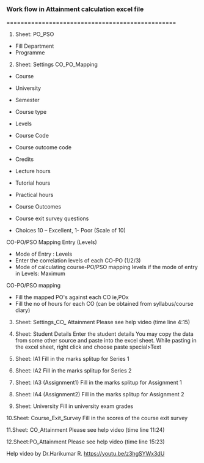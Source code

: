 ### Work flow in Attainment calculation excel file
================================================

1. Sheet: PO_PSO 
- Fill Department
- Programme

2. Sheet: Settings CO_PO_Mapping
- Course
- University
- Semester
- Course type
- Levels
- Course Code
- Course outcome code
- Credits
- Lecture hours
- Tutorial hours
- Practical hours

- Course Outcomes

- Course exit survey questions
- Choices 
   10 – Excellent, 1- Poor (Scale of 10)

CO-PO/PSO Mapping Entry (Levels)
- Mode of Entry : Levels
- Enter the correlation levels of each CO-PO        (1/2/3)
- Mode of calculating course-PO/PSO mapping levels if the mode of entry in Levels: Maximum

CO-PO/PSO mapping
- Fill the mapped PO's against each CO  ie,POx
- Fill the no of hours for each CO  (can be obtained from syllabus/course diary)

3. Sheet: Settings_CO_ Attainment
Please see help video (time line 4:15) 

4. Sheet: Student Details
Enter the student details
You may copy the data from some other source and paste into the excel sheet.
While pasting in the excel sheet, right click and choose paste special>Text

5. Sheet: IA1
Fill in the marks splitup for Series 1

6. Sheet: IA2
Fill in the marks splitup for Series 2

7. Sheet: IA3 (Assignment1)
Fill in the marks splitup for Assignment 1

8. Sheet: IA4 (Assignment2)
Fill in the marks splitup for Assignment 2

9. Sheet: University
Fill in university exam grades

10.Sheet: Course_Exit_Survey
Fill in the scores of the course exit survey

11.Sheet: CO_Attainment
Please see help video (time line 11:24) 

12.Sheet:PO_Attainment
Please see help video (time line 15:23) 

Help video by Dr.Harikumar R.
https://youtu.be/z3hgSYWx3dU 
